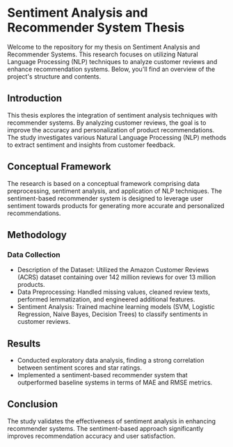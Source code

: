 # Sentiment Analysis and Recommender System Thesis

Welcome to the repository for my thesis on Sentiment Analysis and Recommender Systems. This research focuses on utilizing Natural Language Processing (NLP) techniques to analyze customer reviews and enhance recommendation systems. Below, you'll find an overview of the project's structure and contents.

## Introduction
This thesis explores the integration of sentiment analysis techniques with recommender systems. By analyzing customer reviews, the goal is to improve the accuracy and personalization of product recommendations. The study investigates various Natural Language Processing (NLP) methods to extract sentiment and insights from customer feedback.

## Conceptual Framework
The research is based on a conceptual framework comprising data preprocessing, sentiment analysis, and application of NLP techniques. The sentiment-based recommender system is designed to leverage user sentiment towards products for generating more accurate and personalized recommendations.

## Methodology
### Data Collection
- Description of the Dataset: Utilized the Amazon Customer Reviews (ACRS) dataset containing over 142 million reviews for over 13 million products.
- Data Preprocessing: Handled missing values, cleaned review texts, performed lemmatization, and engineered additional features.
- Sentiment Analysis: Trained machine learning models (SVM, Logistic Regression, Naive Bayes, Decision Trees) to classify sentiments in customer reviews.

## Results
- Conducted exploratory data analysis, finding a strong correlation between sentiment scores and star ratings.
- Implemented a sentiment-based recommender system that outperformed baseline systems in terms of MAE and RMSE metrics.

## Conclusion
The study validates the effectiveness of sentiment analysis in enhancing recommender systems. The sentiment-based approach significantly improves recommendation accuracy and user satisfaction.
